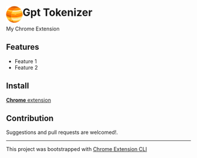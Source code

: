 # <img src="public/icons/icon_48.png" width="45" align="left"> Gpt Tokenizer

My Chrome Extension

## Features

- Feature 1
- Feature 2

## Install

[**Chrome** extension]() <!-- TODO: Add chrome extension link inside parenthesis -->

## Contribution

Suggestions and pull requests are welcomed!.

---

This project was bootstrapped with [Chrome Extension CLI](https://github.com/dutiyesh/chrome-extension-cli)

